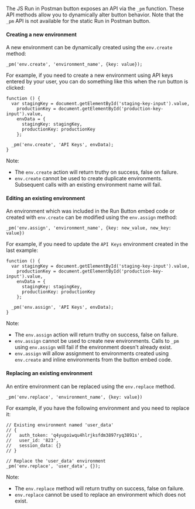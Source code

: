 The JS Run in Postman button exposes an API via the `_pm` function. These API methods allow you to dynamically alter button behavior.
Note that the `_pm` API is not available for the static Run in Postman button.

#### Creating a new environment

A new environment can be dynamically created using the `env.create` method:

    _pm('env.create', 'environment_name', {key: value});

For example, if you need to create a new environment using API keys entered by your user, you can do something like this when the run button is clicked:

    function () {
      var stagingKey = document.getElementById('staging-key-input').value,
        productionKey = document.getElementById('production-key-input').value,
        envData = {
          stagingKey: stagingKey,
          productionKey: productionKey
        };
    
      _pm('env.create', 'API Keys', envData);
    }

Note:

* The `env.create` action will return truthy on success, false on failure.
* `env.create` cannot be used to create duplicate environments. Subsequent calls with an existing environment name will fail.

#### Editing an existing environment

An environment which was included in the Run Button embed code or created with `env.create` can be modified using the `env.assign` method:

    _pm('env.assign', 'environment_name', {key: new_value, new_key: value})

For example, if you need to update the `API Keys` environment created in the last example:

    function () {
      var stagingKey = document.getElementById('staging-key-input').value,
        productionKey = document.getElementById('production-key-input').value,
        envData = {
          stagingKey: stagingKey,
          productionKey: productionKey
        };
    
      _pm('env.assign', 'API Keys', envData);
    }

Note:

* The `env.assign` action will return truthy on success, false on failure.
* `env.assign` cannot be used to create new environments. Calls to `_pm` using `env.assign` will fail if the environment doesn't already exist.
* `env.assign` will allow assignment to environments created using `env.create` and inline environments from the button embed code.

#### Replacing an existing environment

An entire environment can be replaced using the `env.replace` method.

    _pm('env.replace', 'environment_name', {key: value})

For example, if you have the following environment and you need to replace it:

    // Existing environment named 'user_data'
    // {
    //   auth_token: 'q4yugoiwqu4hlrjksfdm3897ryq3891s',
    //   user_id: '823',
    //   session_data: {}
    // }
    
    // Replace the 'user_data' environment
    _pm('env.replace', 'user_data', {});

Note:

* The `env.replace` method will return truthy on success, false on failure. 
* `env.replace` cannot be used to replace an environment which does not exist.
